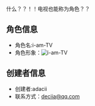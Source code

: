﻿什么？？！！电视也能称为角色？？

## 角色信息
* 角色名:i-am-TV
* 角色形象：![i-am-TV](https://raw.github.com/XuJing-project/AiMeiSettingBook/master/Roles/i-am-TV/%E7%94%B5%E8%A7%86.png)



## 创建者信息
* 创建者:adacii
* 联系方式：deciia@qq.com
